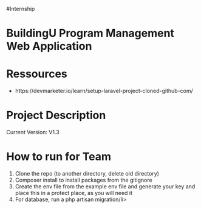 #Internship

<h1> BuildingU Program Management Web Application </h1>

<h1> Ressources</h1>

<ul>
  <li>https://devmarketer.io/learn/setup-laravel-project-cloned-github-com/</li>
  
</ul> 


<h1> Project Description</h1>

<p> Current Version: V1.3 </p> 

<h1>How to run for Team</h1>

<ol>
  <li>Clone the repo (to another directory, delete old directory)</li>
  <li> Composer install to install packages from the gitignore</li>
  <li> Create the env file from the example env file and generate your key and place this in a protect place, as you will need it</li>
  <li>For database, run a php artisan migration/li>
</ol> 



